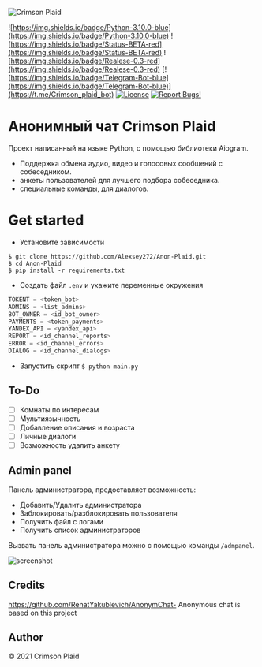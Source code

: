 ![Crimson Plaid](https://i.imgur.com/BBeyWph.jpeg)

![https://img.shields.io/badge/Python-3.10.0-blue](https://img.shields.io/badge/Python-3.10.0-blue)
![https://img.shields.io/badge/Status-BETA-red](https://img.shields.io/badge/Status-BETA-red) ![https://img.shields.io/badge/Realese-0.3-red](https://img.shields.io/badge/Realese-0.3-red) [![https://img.shields.io/badge/Telegram-Bot-blue](https://img.shields.io/badge/Telegram-Bot-blue)](https://t.me/Crimson_plaid_bot) [![License](https://img.shields.io/badge/license-GPL-green)](LICENSE) [![Report Bugs!](https://badgen.net/badge/🐞%20Report%20/Bugs/red)](https://t.me/anochat_support)


# Анонимный чат Crimson Plaid    
Проект написанный на языке Python, с помощью библиотеки Aiogram.

* Поддержка обмена аудио, видео и голосовых сообщений с собеседником. 
* анкеты пользователей для лучшего подбора собеседника.
* специальные команды, для диалогов.

# Get started
* Установите зависимости
```
$ git clone https://github.com/Alexsey272/Anon-Plaid.git
$ cd Anon-Plaid
$ pip install -r requirements.txt
```
* Создать файл `.env` и укажите переменные окружения
```Python
TOKENT = <token_bot>
ADMINS = <list_admins>
BOT_OWNER = <id_bot_owner>
PAYMENTS = <token_payments>
YANDEX_API = <yandex_api>
REPORT = <id_channel_reports>
ERROR = <id_channel_errors>
DIALOG = <id_channel_dialogs>
```
* Запустить скрипт
`$ python main.py`

## To-Do
- [ ] Комнаты по интересам
- [ ] Мультиязычность
- [ ] Добавление описания и возраста
- [ ] Личные диалоги
- [ ] Возможность удалить анкету

## Admin panel
Панель администратора, предоставляет возможность:
* Добавить/Удалить администратора
* Заблокировать/разблокировать пользователя
* Получить файл с логами
* Получить список администраторов

Вызвать панель администратора можно с помощью команды `/admpanel`.

![screenshot](https://i.imgur.com/hpZ222y.jpeg)

## Credits  
https://github.com/RenatYakublevich/AnonymChat- Anonymous chat is based on this project

## Author  
© 2021 Crimson Plaid
